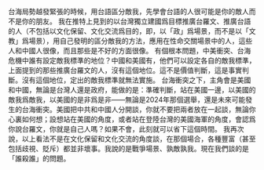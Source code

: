 台海局勢越發緊張的時候，用台語區分敵我，先學會台語的人很可能是你的敵人而不是你的朋友。
我在推特上見到的以台灣獨立建國爲目標推廣台羅文、推廣台語的人（不包括以文化保留、文化交流爲目的，即，以「政」爲場景，而不是以「文教」爲場景），用自己發明的區分敵我的方法，應用在性命交關場景中的人，這些人和中國人很像，而且那些是不好的方面很像。
有個根本問題，中美衝突、台海危機中誰有設定敵我標準的地位？中國和美國有，他們可以設定各自的敵我標準，上面提到的那些推廣台羅文的人，沒有這個地位。這不是價值判斷，這是事實判斷。沒有這個地位，定出的敵我標準就無法實施。
台海衝突之下，主角會是美國和中國，無論是台灣人還是政府，能做的是：準確判斷，站在美國一邊，以美國的敵我爲敵我，以美國的是非爲是非——無論是2024年那個選舉，還是未來可能發生的台海衝突。美國把中共和中國人分開談，你就不要把兩者放在一起談，無論你心裏如何想；設想站在美國的角度，或者站在登陸台灣的美國海軍的角度，會認爲你說台羅文，你就是自己人嗎？如果不會，此刻就可以省下這個時間。
我再次說，以上看法不是在文化保留和文化交流的角度談，在那個場合，各種豐富（甚至包括歧視、貶斥）都並非壞事。我說的是戰爭場景、孰敵孰我。現在我們談的是「誰殺誰」的問題。